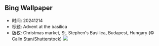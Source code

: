 ## Bing Wallpaper
- 时间: 20241214
- 标题: Advent at the basilica
- 版权: Christmas market, St. Stephen's Basilica, Budapest, Hungary (© Calin Stan/Shutterstock)
![](https://cn.bing.com/th?id=OHR.ChristmasBudapest_EN-US0865695821_UHD.jpg&rf=LaDigue_UHD.jpg&pid=hp&w=3840&h=2160&rs=1&c=4)
